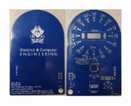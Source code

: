 <img src = "Images/20191125_174413.jpg" atl = "" width="100" align = "right">

<img src = "Images/20191125_174420.jpg" atl = "" width="100" align = "right">

